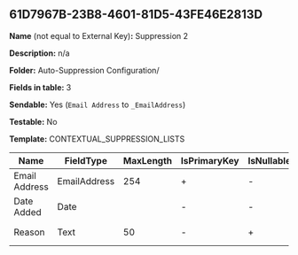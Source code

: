 ## 61D7967B-23B8-4601-81D5-43FE46E2813D

**Name** (not equal to External Key)**:** Suppression 2

**Description:** n/a

**Folder:** Auto-Suppression Configuration/

**Fields in table:** 3

**Sendable:** Yes (`Email Address` to `_EmailAddress`)

**Testable:** No

**Template:** CONTEXTUAL_SUPPRESSION_LISTS

| Name | FieldType | MaxLength | IsPrimaryKey | IsNullable | DefaultValue |
| --- | --- | --- | --- | --- | --- |
| Email Address | EmailAddress | 254 | + | - |  |
| Date Added | Date |  | - | - | GETDATE() |
| Reason | Text | 50 | - | + | Manually Added by K |
